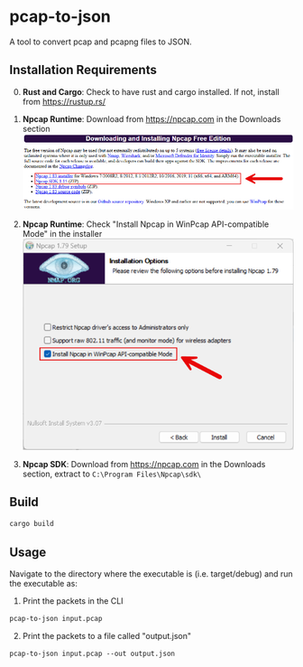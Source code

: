 # pcap-to-json

A tool to convert pcap and pcapng files to JSON.

## Installation Requirements

0. **Rust and Cargo**: Check to have rust and cargo installed. If not, install from https://rustup.rs/

1. **Npcap Runtime**: Download from https://npcap.com in the Downloads section
![npcap_downloads_section](docs/npcap_downloads_section.png)

2. **Npcap Runtime**: Check "Install Npcap in WinPcap API-compatible Mode" in the installer
![npcap_installation_settings](docs/npcap_installation_settings.png)

3. **Npcap SDK**: Download from https://npcap.com in the Downloads section, extract to `C:\Program Files\Npcap\sdk\`

## Build
```bash
cargo build
```

## Usage

Navigate to the directory where the executable is (i.e. target/debug) and run the executable as:

1. Print the packets in the CLI
```bash
pcap-to-json input.pcap
```

2. Print the packets to a file called "output.json"
```
pcap-to-json input.pcap --out output.json
```
